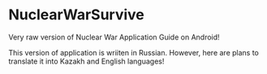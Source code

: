 # NuclearWarSurvive
Very raw version of Nuclear War Application Guide on Android!

This version of application is wriiten in Russian. However, here are plans to translate it into Kazakh and English languages!
